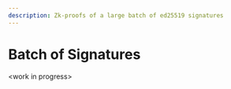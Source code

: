```yaml
---
description: Zk-proofs of a large batch of ed25519 signatures
---
```


# Batch of Signatures

\<work in progress>
